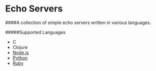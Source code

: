 Echo Servers
============

####A collection of simple echo servers written in various languages.

#####Supported Languages

* C
* Clojure
* [Node.js](http://nodejs.org/api/net.html#net_class_net_socket)
* [Python](http://docs.python.org/3.3/library/socket.html)
* [Ruby](http://ruby-doc.org/stdlib-1.9.3/libdoc/socket/rdoc/Socket.html)
